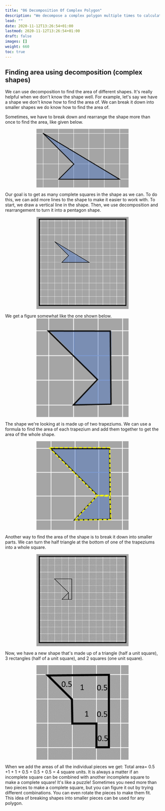 ```yaml
---
title: "06 Decomposition Of Complex Polygon"
description: "We decompose a complex polygon multiple times to calculate the area"
lead: ""
date: 2020-11-12T13:26:54+01:00
lastmod: 2020-11-12T13:26:54+01:00
draft: false
images: []
weight: 660
toc: true
---
```

## Finding area using decomposition (complex shapes)


We can use decomposition to find the area of different shapes. It's really helpful when we don't know the shape well. For example, let's say we have a shape we don't know how to find the area of. We can break it down into smaller shapes we do know how to find the area of.

Sometimes, we have to break down and rearrange the shape more than once to find the area, like given below.

<img src="1_69_complex_quadrilateral.png" width="300" style="display: block; margin: 0 auto;">


Our goal is to get as many complete squares in the shape as we can. To do this, we can add more lines to the shape to make it easier to work with. 
To start, we draw a vertical line in the shape. Then, we use decomposition and rearrangement to turn it into a pentagon shape.

<img src="1_70_complex_quadrilateral_to_pentagon.gif" width="300" style="display: block; margin: 0 auto;">
 
We get a figure somewhat like the one shown below.
<img src="1_71_pentagon_from_quadrilateral.png" width="300" style="display: block; margin: 0 auto;">

The shape we're looking at is made up of two trapeziums. We can use a formula to find the area of each trapezium and add them together to get the area of the whole shape. 

<img src="1_72_pentagon_into_two_trapeziums.png" width="300" style="display: block; margin: 0 auto;">

Another way to find the area of the shape is to break it down into smaller parts. We can turn the half triangle at the bottom of one of the trapeziums into a whole square.

<img src="1_73_pentagon_to_heptagon.gif" width="300" style="display: block; margin: 0 auto;">

Now, we have a new shape that's made up of a triangle (half a unit square), 3 rectangles (half of a unit square), and 2 squares (one unit square). 

<img src="1_74_countingsquares_in_heptagon.png" width="300" style="display: block; margin: 0 auto;">

When we add the areas of all the individual pieces we get:
Total area= 0.5 +1 + 1 + 0.5 + 0.5 + 0.5 = 4 square units.
It is always a matter if an incomplete square can be combined with another incomplete square to make a complete square! It's like a puzzle! Sometimes you need more than two pieces to make a complete square, but you can figure it out by trying different combinations. You can even rotate the pieces to make them fit. This idea of breaking shapes into smaller pieces can be used for any polygon.

